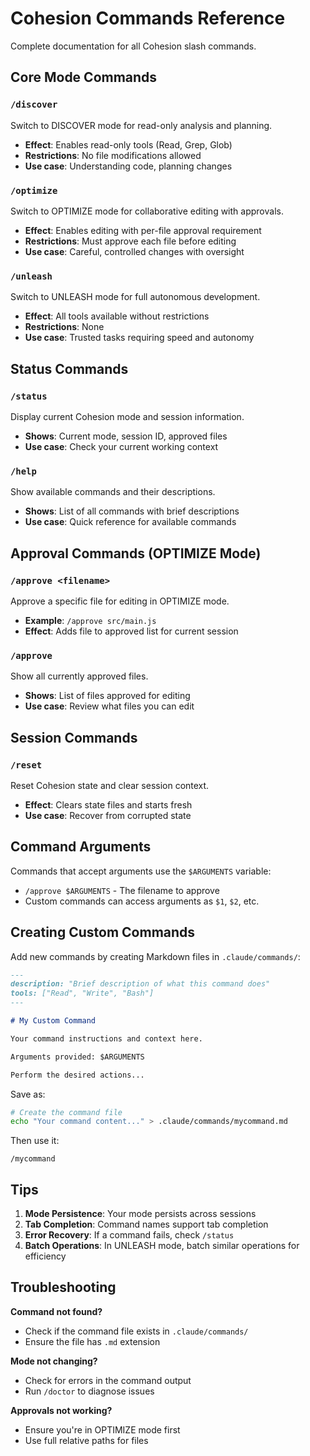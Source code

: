 # Cohesion Commands Reference

Complete documentation for all Cohesion slash commands.

## Core Mode Commands

### `/discover`
Switch to DISCOVER mode for read-only analysis and planning.
- **Effect**: Enables read-only tools (Read, Grep, Glob)
- **Restrictions**: No file modifications allowed
- **Use case**: Understanding code, planning changes

### `/optimize`
Switch to OPTIMIZE mode for collaborative editing with approvals.
- **Effect**: Enables editing with per-file approval requirement
- **Restrictions**: Must approve each file before editing
- **Use case**: Careful, controlled changes with oversight

### `/unleash`
Switch to UNLEASH mode for full autonomous development.
- **Effect**: All tools available without restrictions
- **Restrictions**: None
- **Use case**: Trusted tasks requiring speed and autonomy

## Status Commands

### `/status`
Display current Cohesion mode and session information.
- **Shows**: Current mode, session ID, approved files
- **Use case**: Check your current working context

### `/help`
Show available commands and their descriptions.
- **Shows**: List of all commands with brief descriptions
- **Use case**: Quick reference for available commands

## Approval Commands (OPTIMIZE Mode)

### `/approve <filename>`
Approve a specific file for editing in OPTIMIZE mode.
- **Example**: `/approve src/main.js`
- **Effect**: Adds file to approved list for current session

### `/approve`
Show all currently approved files.
- **Shows**: List of files approved for editing
- **Use case**: Review what files you can edit

## Session Commands

### `/reset`
Reset Cohesion state and clear session context.
- **Effect**: Clears state files and starts fresh
- **Use case**: Recover from corrupted state

## Command Arguments

Commands that accept arguments use the `$ARGUMENTS` variable:
- `/approve $ARGUMENTS` - The filename to approve
- Custom commands can access arguments as `$1`, `$2`, etc.

## Creating Custom Commands

Add new commands by creating Markdown files in `.claude/commands/`:

```markdown
---
description: "Brief description of what this command does"
tools: ["Read", "Write", "Bash"]
---

# My Custom Command

Your command instructions and context here.

Arguments provided: $ARGUMENTS

Perform the desired actions...
```

Save as:
```bash
# Create the command file
echo "Your command content..." > .claude/commands/mycommand.md
```

Then use it:
```
/mycommand
```

## Tips

1. **Mode Persistence**: Your mode persists across sessions
2. **Tab Completion**: Command names support tab completion
3. **Error Recovery**: If a command fails, check `/status`
4. **Batch Operations**: In UNLEASH mode, batch similar operations for efficiency

## Troubleshooting

**Command not found?**
- Check if the command file exists in `.claude/commands/`
- Ensure the file has `.md` extension

**Mode not changing?**
- Check for errors in the command output
- Run `/doctor` to diagnose issues

**Approvals not working?**
- Ensure you're in OPTIMIZE mode first
- Use full relative paths for files